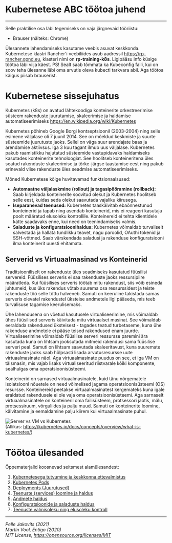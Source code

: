 # Kubernetese ABC töötoa juhend
---

Selle praktilise osa läbi tegemiseks on vaja järgnevaid tööriistu: 
- Brauser (näiteks: Chrome)

Ülesannete lahendamiseks kasutame veebis asuvat keskkonda.  
Kubernetese klastri Rancher'i veebiliides asub aadressil https://rp-rancher.opnd.eu, klasteri nimi on **rp-training-k8s**. Ligipääsu info küsige töötoa läbi viija käest. 
PS! Sealt saab tõmmata ka Kubeconfig faili, kui on soov teha ülesanne läbi oma arvutis oleva kubectl tarkvara abil. Aga töötoa käigus piisab brauserist. 

# Kubernetese sissejuhatus 

Kubernetes (k8s) on avatud lähtekoodiga konteinerite orkestreerimise süsteem rakenduste juurutamise, skaleerimise ja haldamise automatiseerimiseks https://en.wikipedia.org/wiki/Kubernetes

Kubernetes põhineb Google Borgi kontseptsioonil (2003-2004) ning selle esimene väljalase oli 7 juunil 2014. 
See on mõeldud keskmiste ja suurte süsteemide juurutuste jaoks. Sellel on väga suur arendajate baas ja arendamise aktiivsus. Iga 3 kuu tagant ilmub uus väljalase. Kubernetes pakub raamistikku hajutatud süsteemide vastupidavaks haldamiseks kasutades konteinerite tehnoloogiat. See hoolitseb konteineritena üles seatud rakenduste skaleerimise ja tõrke-järgse taastamise eest ning pakub erinevaid viise rakenduste üles seadmise automatiseerimiseks.  

Mõned Kubernetese kõige huvitavamad funktsionaalsused:
- **Automaatne väljalaskmine (rollout) ja tagasipööramine (rollback):** Saab kirjeldada konteinerite soovitud olekut ja Kubernetes hoolitseb selle eest, kuidas seda olekut saavutada vajaliku kiirusega.  
- **Iseparanevad teenused:** Kubernetes taaskäivitab ebaõnnestunud konteinerid ja tapab ning asendab konteinerid, mis ei reageeri kasutaja poolt määratud elusoleku kontrollile. Konteinereid ei tehta klientidele kätte saadavaks enne, kui need on teenindamiseks valmis.
- **Saladuste ja konfiguratsioonihaldus:** Kubernetes võimaldab turvaliselt salvestada ja hallata tundlikku teavet, nagu paroolid, OAuthi tokenid ja SSH-võtmed. Saab värskendada saladusi ja rakenduse konfiguratsiooni ilma konteinerit uuesti ehitamata. 

## Serverid vs Virtuaalmasinad vs Konteinerid 

Traditsiooniliselt on rakenduste üles seadmiseks kasutatud füüsilisi servereid. Füüsilises serveris ei saa rakenduste jaoks ressursipiire määratleda. Kui füüsilises serveris töötab mitu rakendust, siis võib esineda juhtumeid, kus üks rakendus võtab suurema osa ressurssidest ja teiste rakenduste töö selle tõttu halveneb. Samuti on keeruline takistada samas serveris olevatel rakendustel üksteise andmetele ligi pääseda, mis teeb turvalisuse tagamise keerulisemaks. 

Ühe lahendusena on võetud kasutusele virtualiseerimine, mis võimaldab ühes füüsilised serveris käivitada mitu virtuaalset masinat. See võimaldab eeraldada rakendused üksteisest - tagades teatud turbetaseme, kuna ühe rakenduse andmetele ei pääse teised rakendused enam juurde. Virtualiseerimine võimaldab füüsilise serveri ressursse paremini ära kasutada kuna on lihtsam jooksutada mitmeid rakendusi sama füüsilise serveri peal. Samuti on lihtsam saavutada skaleeritavust, kuna suuremate rakenduste jaoks saab hõlpsasti lisada arvutusresursse uute virtuaalmasinate näol. Aga virtuaalmasinate puudus on see, et iga VM on täismasin, mis vajab lisaks virtualiseeritud riistvarale kõiki komponente, sealhulgas oma operatsioonisüsteemi.

Konteinerid on sarnased virtuaalmasinatele, kuid tänu nõrgematele isolatsiooni nõuetele on need võimelised jagama operatsioonisüsteemi (OS) resursse. Konteinereid peetakse virtuaalmasinatest kergemateks kuna igale eraldatud rakendusele ei ole vaja oma operatsioonisüsteemi. Aga sarnaselt virtuaalmasinatele on konteineril oma failisüsteem, protsessori jaotis, mälu, protsessiruum, võrguliides ja palju muud. Samuti on konteinerite loomine, käivitamine ja eemaldamine palju kiirem kui virtuaalmasinate puhul. 

![Server vs VM vs Kubernetes](https://d33wubrfki0l68.cloudfront.net/26a177ede4d7b032362289c6fccd448fc4a91174/eb693/images/docs/container_evolution.svg)  
(Allikas: https://kubernetes.io/docs/concepts/overview/what-is-kubernetes/)



# Töötoa ülesanded 

Õppematerjalid koosnevad seitsmest alamülesandest: 

1. [Kubernetesega tutvumine ja keskkonna ettevalmistus](1/readme.md)
2. [Kubernetes Pods](2/readme.md)
3. [Deployments (Juurutused)](3/readme.md)
4. [Teenuste (services) loomine ja haldus](4/readme.md)
5. [Andmete haldus](5/readme.md)
6. [Konfiguratsioonide ja saladuste haldus](6/readme.md)
7. [Teenuste valmisoleku ning elusoleku kontroll](7/readme.md)


---

*Pelle Jakovits (2021)*  
*Martin Vool, Entigo (2020)*  
*MIT License, https://opensource.org/licenses/MIT*
